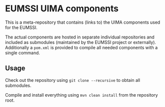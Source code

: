 EUMSSI UIMA components
======================

This is a meta-repository that contains (links to) the UIMA components used for the EUMSSI.

The actual components are hosted in separate individual repositories and included as submodules (maintained by the EUMSSI project or externally). Additionally a `pom.xml` is provided to compile all needed components with a single command.

## Usage

Check out the repository using `git clone --recursive` to obtain all submodules.

Compile and install everything using `mvn clean install` from the repository root.
